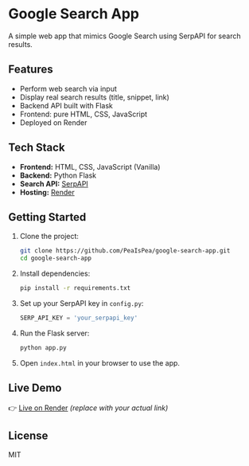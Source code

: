 # Google Search App

A simple web app that mimics Google Search using SerpAPI for search results.

## Features

- Perform web search via input
- Display real search results (title, snippet, link)
- Backend API built with Flask
- Frontend: pure HTML, CSS, JavaScript
- Deployed on Render

## Tech Stack

- **Frontend:** HTML, CSS, JavaScript (Vanilla)
- **Backend:** Python Flask
- **Search API:** [SerpAPI](https://serpapi.com/)
- **Hosting:** [Render](https://render.com/)

## Getting Started

1. Clone the project:
   ```bash
   git clone https://github.com/PeaIsPea/google-search-app.git
   cd google-search-app
   ```

2. Install dependencies:
   ```bash
   pip install -r requirements.txt
   ```

3. Set up your SerpAPI key in `config.py`:
   ```python
   SERP_API_KEY = 'your_serpapi_key'
   ```

4. Run the Flask server:
   ```bash
   python app.py
   ```

5. Open `index.html` in your browser to use the app.

## Live Demo

👉 [Live on Render](https://your-app-url.onrender.com) *(replace with your actual link)*

## License

MIT
